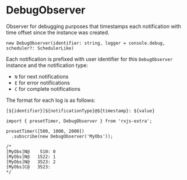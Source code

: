 # DebugObserver

Observer for debugging purposes that timestamps each notification with time offset since the instance was created.

```
new DebugObserver(identifier: string, logger = console.debug, scheduler?: SchedulerLike)
```

Each notification is prefixed with user identifier for this `DebugObserver` instance and the notification type:

- `N` for next notifications 
- `E` for error notifications 
- `C` for complete notifications 

The format for each log is as follows:

```
[${identifier}]${notificationType}@${timestamp}: ${value}
```

```
import { presetTimer, DebugObserver } from 'rxjs-extra';

presetTimer([500, 1000, 2000])
  .subscribe(new DebugObserver('MyObs'));

/*
[MyObs]N@    510: 0
[MyObs]N@   1522: 1
[MyObs]N@   3523: 2
[MyObs]C@   3523:
*/
```
